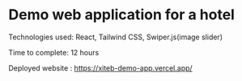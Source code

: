 # Demo web application for a hotel

Technologies used: React, Tailwind CSS, Swiper.js(image slider)

Time to complete: 12 hours

Deployed website : https://xiteb-demo-app.vercel.app/
